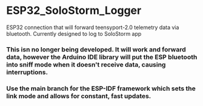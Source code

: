 # ESP32_SoloStorm_Logger
ESP32 connection that will forward teensyport-2.0 telemetry data via bluetooth.  Currently designed to log to SoloStorm app

### This isn no longer being developed.  It will work and forward data, however the Arduino IDE library will put the ESP bluetooth into sniff mode when it doesn't receive data, causing interruptions.

### Use the main branch for the ESP-IDF framework which sets the link mode and allows for constant, fast updates.
